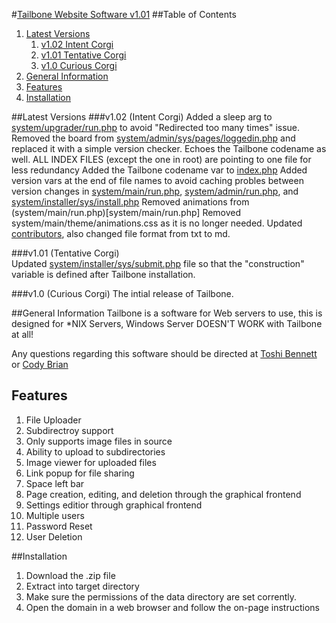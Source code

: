 #[Tailbone Website Software v1.01](https://tailbone.gardenwolf.com/ "Tailbone's Official Website")
##Table of Contents
1. [Latest Versions](#latest-versions)
	1. [v1.02 Intent Corgi](v102-intent-corgi)
	2. [v1.01 Tentative Corgi](#v101-tentative-corgi)
	3. [v1.0 Curious Corgi](#v10-curious-corgi)
2. [General Information](#general-information)
3. [Features](#features)
4. [Installation](#installation)

##Latest Versions
###v1.02 (Intent Corgi)
Added a sleep arg to [system/upgrader/run.php](system/upgrader/run.php) to avoid "Redirected too many times" issue.
Removed the board from [system/admin/sys/pages/loggedin.php](system/admin/sys/pages/loggedin.php) and replaced it with a simple version checker.  Echoes the Tailbone codename as well.
ALL INDEX FILES (except the one in root) are pointing to one file for less redundancy
Added the Tailbone codename var to [index.php](index.php)
Added version vars at the end of file names to avoid caching probles between version changes in [system/main/run.php](system/main/run.php), [system/admin/run.php](system/admin/run.php), and [system/installer/sys/install.php](system/installer/sys/install.php)
Removed animations from (system/main/run.php)[system/main/run.php]
Removed system/main/theme/animations.css as it is no longer needed.
Updated [contributors](contributors.md), also changed file format from txt to md.

###v1.01 (Tentative Corgi)  
Updated [system/installer/sys/submit.php](system/installer/sys/submit.php) file so that the "construction" variable is defined after Tailbone installation.

###v1.0 (Curious Corgi) 
The intial release of Tailbone.

##General Information
Tailbone is a software for Web servers to use, this is designed for \*NIX Servers,	 Windows Server DOESN'T WORK with Tailbone at all!
  
Any questions regarding this software should be directed at [Toshi Bennett](mailto:toshi@gardenwolf.com?Subject=Tailbone "Send an email to Toshi") or [Cody Brian](mailto:cody@gardenwolf.com?Subject=Tailbone "Send an email to Cody")


## Features
1. File Uploader
  1. Subdirectroy support
  2. Only supports image files in source
  3. Ability to upload to subdirectories
  4. Image viewer for uploaded files
  5. Link popup for file sharing
  6. Space left bar
2. Page creation, editing, and deletion through the graphical frontend
3. Settings editior through graphical frontend
4. Multiple users
  1. Password Reset
  2. User Deletion

##Installation
1. Download the .zip file
2. Extract into target directory
3. Make sure the permissions of the data directory are set corrently.
4. Open the domain in a web browser and follow the on-page instructions